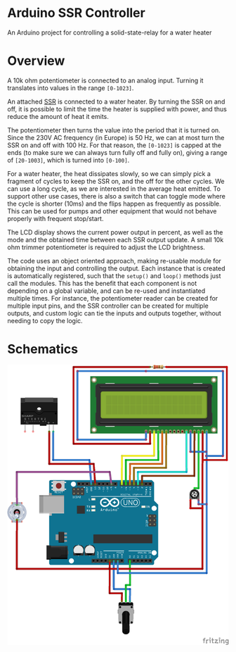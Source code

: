 # Arduino SSR Controller
An Arduino project for controlling a solid-state-relay for a water heater

# Overview
A 10k ohm potentiometer is connected to an analog input. Turning it translates into values in the range `[0-1023]`.

An attached [SSR](https://en.wikipedia.org/wiki/Solid-state_relay) is connected to a water heater. By turning the SSR on and off, it is possible to limit the time the heater is supplied with power, and thus reduce the amount of heat it emits.

The potentiometer then turns the value into the period that it is turned on. Since the 230V AC frequency (in Europe) is 50 Hz, we can at most turn the SSR on and off with 100 Hz. For that reason, the `[0-1023]` is capped at the ends (to make sure we can always turn fully off and fully on), giving a range of `[20-1003]`, which is turned into `[0-100]`.

For a water heater, the heat dissipates slowly, so we can simply pick a fragment of cycles to keep the SSR on, and the off for the other cycles. We can use a long cycle, as we are interested in the average heat emitted. To support other use cases, there is also a switch that can toggle mode where the cycle is shorter (10ms) and the flips happen as frequently as possible. This can be used for pumps and other equipment that would not behave properly with frequent stop/start.

The LCD display shows the current power output in percent, as well as the mode and the obtained time between each SSR output update. A small 10k ohm trimmer potentiometer is required to adjust the LCD brightness.

The code uses an object oriented approach, making re-usable module for obtaining the input and controlling the output. Each instance that is created is automatically registered, such that the `setup()` and `loop()` methods just call the modules. This has the benefit that each component is not depending on a global variable, and can be re-used and instantiated multiple times. For instance, the potentiometer reader can be created for multiple input pins, and the SSR controller can be created for multiple outputs, and custom logic can tie the inputs and outputs together, without needing to copy the logic.

# Schematics

![Schematics](https://raw.githubusercontent.com/kenkendk/arduino-ssr-controller/master/arduino-ssr-controller_bb.png)

